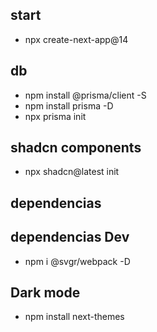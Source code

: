## start

-   npx create-next-app@14

## db

-   npm install @prisma/client -S
-   npm install prisma -D
-   npx prisma init

## shadcn components

-   npx shadcn@latest init

## dependencias

## dependencias Dev

-   npm i @svgr/webpack -D

## Dark mode

-   npm install next-themes
